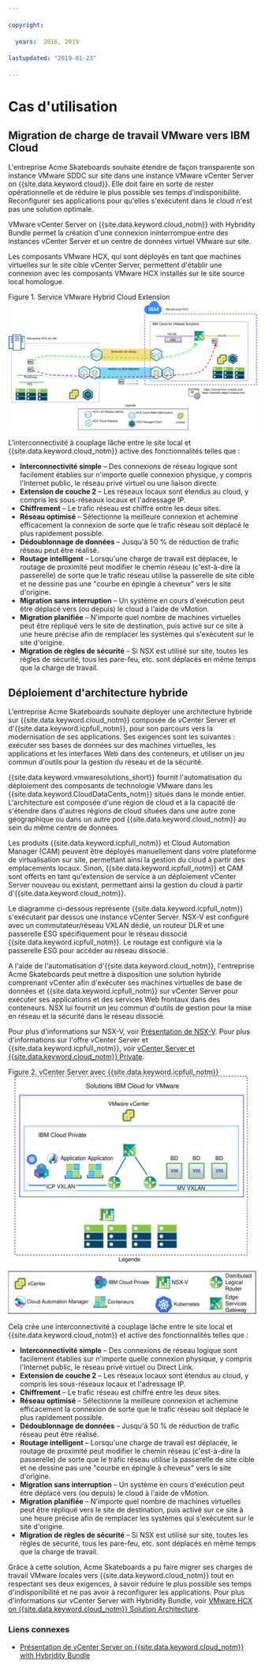 ```yaml
---

copyright:

  years:  2016, 2019

lastupdated: "2019-01-23"

---
```


# Cas d'utilisation

## Migration de charge de travail VMware vers IBM Cloud

L'entreprise Acme Skateboards souhaite étendre de façon transparente son instance VMware SDDC sur site dans une instance VMware vCenter Server on {{site.data.keyword.cloud}}. Elle doit faire en sorte de rester opérationnelle et de réduire le plus possible ses temps d'indisponibilité. Reconfigurer ses applications pour qu'elles s'exécutent dans le cloud n'est pas une solution optimale.

VMware vCenter Server on {{site.data.keyword.cloud_notm}} with Hybridity Bundle permet la création d'une connexion ininterrompue entre des instances vCenter Server et un centre de données virtuel VMware sur site.

Les composants VMware HCX, qui sont déployés en tant que machines virtuelles sur le site cible vCenter Server, permettent d'établir une connexion avec les composants VMware HCX installés sur le site source local homologue.

Figure 1. Service VMware Hybrid Cloud Extension
![Service VMware Hybrid Cloud Extension](vcsnsxt-hcx-1.svg)

L'interconnectivité à couplage lâche entre le site local et {{site.data.keyword.cloud_notm}} active des fonctionnalités telles que :
- **Interconnectivité simple** – Des connexions de réseau logique sont facilement établies sur n'importe quelle connexion physique, y compris l'Internet public, le réseau privé virtuel ou une liaison directe.
- **Extension de couche 2** – Les réseaux locaux sont étendus au cloud, y compris les sous-réseaux locaux et l'adressage IP.
- **Chiffrement** – Le trafic réseau est chiffré entre les deux sites.
- **Réseau optimisé** – Sélectionne la meilleure connexion et achemine efficacement la connexion de sorte que le trafic réseau soit déplacé le plus rapidement possible.
- **Dédoublonnage de données** – Jusqu'à 50 % de réduction de trafic réseau peut être réalisé.
- **Routage intelligent** – Lorsqu'une charge de travail est déplacée, le routage de proximité peut modifier le chemin réseau (c'est-à-dire la passerelle) de sorte que le trafic réseau utilise la passerelle de site cible et ne dessine pas une "courbe en épingle à cheveux" vers le site d'origine.
- **Migration sans interruption** – Un système en cours d'exécution peut être déplacé vers (ou depuis) le cloud à l'aide de vMotion.
- **Migration planifiée** – N'importe quel nombre de machines virtuelles peut être répliqué vers le site de destination, puis activé sur ce site à une heure précise afin de remplacer les systèmes qui s'exécutent sur le site d'origine.
- **Migration de règles de sécurité** – Si NSX est utilisé sur site, toutes les règles de sécurité, tous les pare-feu, etc. sont déplacés en même temps que la charge de travail.

## Déploiement d'architecture hybride

L'entreprise Acme Skateboards souhaite déployer une architecture hybride sur {{site.data.keyword.cloud_notm}} composée de vCenter Server et d'{{site.data.keyword.icpfull_notm}}, pour son parcours vers la modernisation de ses applications. Ses exigences sont les suivantes : exécuter ses bases de données sur des machines virtuelles, les applications et les interfaces Web dans des conteneurs, et utiliser un jeu commun d'outils pour la gestion du réseau et de la sécurité.

{{site.data.keyword.vmwaresolutions_short}} fournit l'automatisation du déploiement des composants de technologie VMware dans les {{site.data.keyword.CloudDataCents_notm}} situés dans le monde entier. L'architecture est composée d'une région de cloud et a la capacité de s'étendre dans d'autres régions de cloud situées dans une autre zone géographique ou dans un autre pod {{site.data.keyword.cloud_notm}} au sein du même centre de données.

Les produits {{site.data.keyword.icpfull_notm}} et Cloud Automation Manager (CAM) peuvent être déployés manuellement dans votre plateforme de virtualisation sur site, permettant ainsi la gestion du cloud à partir des emplacements locaux. Sinon, {{site.data.keyword.icpfull_notm}} et CAM sont offerts en tant qu'extension de service à un déploiement vCenter Server nouveau ou existant, permettant ainsi la gestion du cloud à partir d'{{site.data.keyword.cloud_notm}}.

Le diagramme ci-dessous représente {{site.data.keyword.icpfull_notm}} s'exécutant par dessus une instance vCenter Server. NSX-V est configuré avec un commutateur/réseau VXLAN dédié, un routeur DLR et une passerelle ESG spécifiquement pour le réseau dissocié {{site.data.keyword.icpfull_notm}}. Le routage est configuré via la passerelle ESG pour accéder au réseau dissocié.

A l'aide de l'automatisation d'{{site.data.keyword.cloud_notm}}, l'entreprise Acme Skateboards peut mettre à disposition une solution hybride comprenant vCenter afin d'exécuter ses machines virtuelles de base de données et {{site.data.keyword.icpfull_notm}} sur vCenter Server pour exécuter ses applications et des services Web frontaux dans des conteneurs. NSX lui fournit un jeu commun d'outils de gestion pour la mise en réseau et la sécurité dans le réseau dissocié.

Pour plus d'informations sur NSX-V, voir [Présentation de NSX-V](/docs/services/vmwaresolutions/archiref/vcsnsxt/vcsnsxt-overview-ic4vnsxv.html). Pour plus d'informations sur l'offre vCenter Server et {{site.data.keyword.icpfull_notm}}, voir [vCenter Server et {{site.data.keyword.cloud_notm}} Private](/docs/services/vmwaresolutions/archiref/vcsicp/vcsicp-intro.html).

Figure 2. vCenter Server avec {{site.data.keyword.icpfull_notm}}
![vCenter Server avec {{site.data.keyword.icpfull_notm}}](vcsnsxt-nsxvhl.svg)

Cela crée une interconnectivité à couplage lâche entre le site local et {{site.data.keyword.cloud_notm}} et active des fonctionnalités telles que :
-	**Interconnectivité simple** – Des connexions de réseau logique sont facilement établies sur n'importe quelle connexion physique, y compris l'Internet public, le réseau privé virtuel ou Direct Link.
-	**Extension de couche 2** – Les réseaux locaux sont étendus au cloud, y compris les sous-réseaux locaux et l'adressage IP.
-	**Chiffrement** – Le trafic réseau est chiffré entre les deux sites.
-	**Réseau optimisé** – Sélectionne la meilleure connexion et achemine efficacement la connexion de sorte que le trafic réseau soit déplacé le plus rapidement possible.
-	**Dédoublonnage de données** – Jusqu'à 50 % de réduction de trafic réseau peut être réalisé.
-	**Routage intelligent** – Lorsqu'une charge de travail est déplacée, le routage de proximité peut modifier le chemin réseau (c'est-à-dire la passerelle) de sorte que le trafic réseau utilise la passerelle de site cible et ne dessine pas une "courbe en épingle à cheveux" vers le site d'origine.
-	**Migration sans interruption** – Un système en cours d'exécution peut être déplacé vers (ou depuis) le cloud à l'aide de vMotion.
-	**Migration planifiée** – N'importe quel nombre de machines virtuelles peut être répliqué vers le site de destination, puis activé sur ce site à une heure précise afin de remplacer les systèmes qui s'exécutent sur le site d'origine.
-	**Migration de règles de sécurité** – Si NSX est utilisé sur site, toutes les règles de sécurité, tous les pare-feu, etc. sont déplacés en même temps que la charge de travail.

Grâce à cette solution, Acme Skateboards a pu faire migrer ses charges de travail VMware locales vers {{site.data.keyword.cloud_notm}} tout en respectant ses deux exigences, à savoir réduire le plus possible ses temps d'indisponibilité et ne pas avoir à reconfigurer les applications. Pour plus d'informations sur vCenter Server with Hybridity Bundle, voir [VMware HCX on {{site.data.keyword.cloud_notm}} Solution Architecture](https://www.ibm.com/cloud/garage/files/HCX_Architecture_Design.pdf).

### Liens connexes

* [Présentation de vCenter Server on {{site.data.keyword.cloud_notm}} with Hybridity Bundle](/docs/services/vmwaresolutions/archiref/vcs/vcs-hybridity-intro.html)
